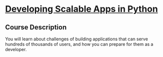 # [Developing Scalable Apps in Python](https://www.udacity.com/course/developing-scalable-apps-in-python--ud858)

## Course Description

You will learn about challenges of building applications that can serve hundreds of thousands of users, and how you can prepare for them as a developer.
